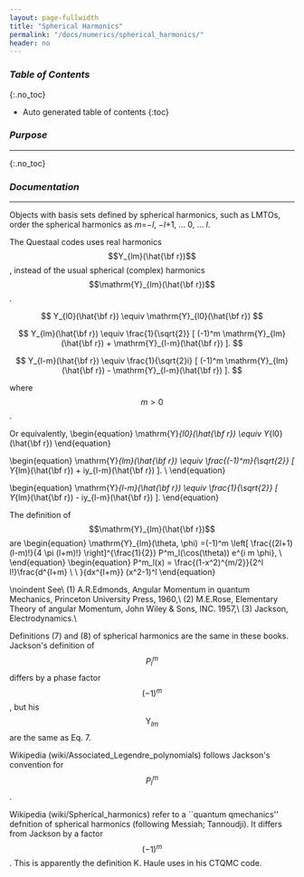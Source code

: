 ```yaml
---
layout: page-fullwidth
title: "Spherical Harmonics"
permalink: "/docs/numerics/spherical_harmonics/"
header: no
---
```


### _Table of Contents_
{:.no_toc}
*  Auto generated table of contents
{:toc} 

### _Purpose_
_____________________________________________________________
{:.no_toc}

### _Documentation_
_____________________________________________________________


Objects with basis sets defined 
by spherical harmonics, such as LMTOs, order the spherical harmonics as
<i>m</i>=&minus;<i>l</i>, &minus;<i>l</i>+1, &hellip; 0, &hellip; <i>l</i>.

The Questaal codes uses real harmonics $$Y_{lm}(\hat{\bf r})$$,
instead of the usual spherical (complex) harmonics $$\mathrm{Y}_{lm}(\hat{\bf r})$$.

$$
 Y_{l0}(\hat{\bf r}) \equiv \mathrm{Y}_{l0}(\hat{\bf r})
$$

$$
 Y_{lm}(\hat{\bf r}) \equiv \frac{1}{\sqrt{2}}
           [ (-1)^m \mathrm{Y}_{lm}(\hat{\bf r}) + \mathrm{Y}_{l-m}(\hat{\bf r}) ].
$$

$$
 Y_{l-m}(\hat{\bf r})
  \equiv \frac{1}{\sqrt{2}i}
           [ (-1)^m \mathrm{Y}_{lm}(\hat{\bf r}) - \mathrm{Y}_{l-m}(\hat{\bf r}) ].
$$

where $$m>0$$. 

Or equivalently,
\begin{equation}
 \mathrm{Y}_{l0}(\hat{\bf r}) \equiv Y_{l0}(\hat{\bf r})
\end{equation}

\begin{equation}
 \mathrm{Y}_{lm}(\hat{\bf r}) \equiv \frac{(-1)^m}{\sqrt{2}}
           [ Y_{lm}(\hat{\bf r}) + iy_{l-m}(\hat{\bf r}) ]. \\
\end{equation}

\begin{equation}
 \mathrm{Y}_{l-m}(\hat{\bf r}) \equiv \frac{1}{\sqrt{2}}
           [ Y_{lm}(\hat{\bf r}) - iy_{l-m}(\hat{\bf r}) ].
\end{equation}

The definition of $$\mathrm{Y}_{lm}(\hat{\bf r})$$ are
\begin{equation}
\mathrm{Y}_{lm}(\theta, \phi)
=(-1)^m \left[ \frac{(2l+1)(l-m)!}{4 \pi (l+m)!} \right]^{\frac{1}{2}} P^m_l(\cos(\theta)) e^{i m \phi}, \\
\end{equation}
\begin{equation}
P^m_l(x) = \frac{(1-x^2)^{m/2}}{2^l l!}\frac{d^{l+m} \ \ }{dx^{l+m}} (x^2-1)^l
\end{equation}

\noindent See\\
(1) A.R.Edmonds, Angular Momentum in quantum Mechanics, 
Princeton University Press, 1960,\\
(2) M.E.Rose, Elementary Theory of angular Momentum,
John Wiley \& Sons, INC. 1957,\\
(3) Jackson, Electrodynamics.\\

Definitions (7) and (8) of spherical harmonics are the same in these books.
Jackson's definition of $$P_l^m$$ differs by a phase factor $$(-1)^m$$, 
but his $$\mathrm{Y}_{lm}$$ are the same as Eq. 7.

Wikipedia (wiki/Associated\_Legendre\_polynomials) follows Jackson's convention for $$P_l^m$$.

Wikipedia (wiki/Spherical\_harmonics) refer to a ``quantum
qmechanics'' defnition of spherical harmonics (following Messiah;
Tannoudji).  It differs from Jackson by a factor $$(-1)^m$$.  This is
apparently the definition K. Haule uses in his CTQMC code.



